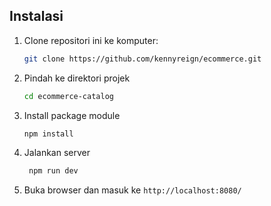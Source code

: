 ## Instalasi

1. Clone repositori ini ke komputer:

   ```bash
   git clone https://github.com/kennyreign/ecommerce.git

2. Pindah ke direktori projek

   ```bash
   cd ecommerce-catalog

3. Install package module

   ```bash
   npm install
   
4. Jalankan server

   ```bash
    npm run dev

5. Buka browser dan masuk ke `http://localhost:8080/`

